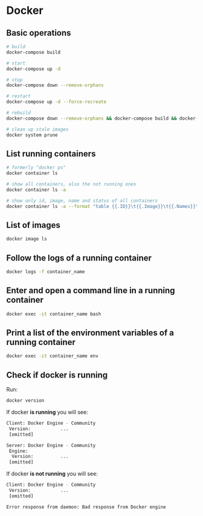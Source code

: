 # Docker

## Basic operations

```bash
# build
docker-compose build

# start
docker-compose up -d

# stop
docker-compose down --remove-orphans

# restart
docker-compose up -d --force-recreate

# rebuild
docker-compose down --remove-orphans && docker-compose build && docker-compose up -d

# clean up stale images
docker system prune
```

## List running containers

```sh
# formerly "docker ps"
docker container ls

# show all containers, also the not running ones
docker container ls -a

# show only id, image, name and status of all containers
docker container ls -a --format "table {{.ID}}\t{{.Image}}\t{{.Names}}\t{{.Status}}"
```

## List of images

```bash
docker image ls
```

## Follow the logs of a running container

```bash
docker logs -f container_name
```

## Enter and open a command line in a running container

```bash
docker exec -it container_name bash
```

## Print a list of the environment variables of a running container

```bash
docker exec -it container_name env
```

## Check if docker is running

Run:
```bash
docker version
```
If docker **is running** you will see:
```bash
Client: Docker Engine - Community
 Version:           ...
 [omitted]

Server: Docker Engine - Community
 Engine:
  Version:          ...
 [omitted]
```
If docker **is not running** you will see:
```bash
Client: Docker Engine - Community
 Version:           ...
 [omitted]

Error response from daemon: Bad response from Docker engine
```